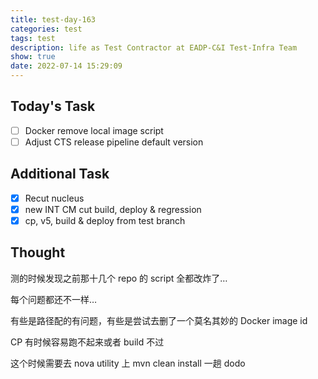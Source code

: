 ```yaml
---
title: test-day-163
categories: test
tags: test
description: life as Test Contractor at EADP-C&I Test-Infra Team
show: true
date: 2022-07-14 15:29:09
---
```

## Today's Task
- [ ] Docker remove local image script
- [ ] Adjust CTS release pipeline default version 

## Additional Task 
- [x] Recut nucleus
- [x] new INT CM cut build, deploy & regression 
- [x] cp, v5, build & deploy from test branch 

## Thought

测的时候发现之前那十几个 repo 的 script 全都改炸了…

每个问题都还不一样…

有些是路径配的有问题，有些是尝试去删了一个莫名其妙的 Docker image id

CP 有时候容易跑不起来或者 build 不过

这个时候需要去 nova utility 上 mvn clean install 一趟 dodo 
